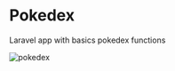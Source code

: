 # Pokedex

Laravel app with basics pokedex functions

![pokedex](https://user-images.githubusercontent.com/56251954/107294895-9c876d80-6a6e-11eb-8278-d2dda4eb3070.png)
